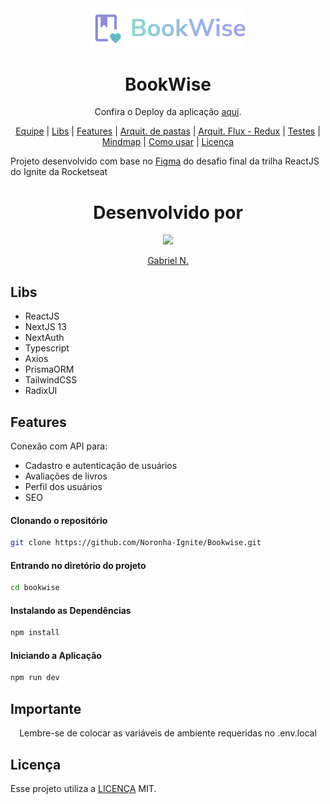 <div align="center"> 
<img  src="./src/assets/logo.svg" width="250" />
</div>
<h1 align="center">BookWise</h1>

<p align="center">Confira o Deploy da aplicação <a href="https://bookwise-seven.vercel.app/">aqui</a>.</p>

<p align="center"> 
    <a  href="#equipe-da-codecommit">Equipe</a> |
    <a  href="#libs">Libs</a> |
    <a  href="#features">Features</a> |
    <a  href="#arquitetura-de-pastas">Arquit. de pastas</a> |
    <a  href="#arquitetura-flux">Arquit. Flux - Redux</a> |
    <a  href="#testes">Testes</a> |
    <a  href="#mindmap">Mindmap</a> |
    <a  href="#como-usar">Como usar</a> |
    <a  href="#licença">Licença</a>
</p>

<p>Projeto desenvolvido com base no <a href="https://www.figma.com/file/HXa73ac10he1Q8SVOCoKVN/BookWise--%E2%80%A2-Desafio-React-(Copy)?node-id=0%3A1">Figma</a> do desafio final da trilha ReactJS do Ignite da Rocketseat</p>

<h1 align="center">Desenvolvido por</h1>
<div align="center">
<a href="https://cutt.ly/LlOQCM4" target="_blank"> 
<img src="https://cutt.ly/3lOj5ZR" width="90"/></a>      
</a>
  
<a href="https://cutt.ly/LlOQCM4" rel="nofollow">Gabriel N.</a>
</div>


## Libs

- ReactJS
- NextJS 13
- NextAuth
- Typescript
- Axios
- PrismaORM
- TailwindCSS
- RadixUI
  

## Features

Conexão com API para:

- Cadastro e autenticação de usuários
- Avaliações de livros
- Perfil dos usuários
- SEO

#### Clonando o repositório

```bash
git clone https://github.com/Noronha-Ignite/Bookwise.git
```

#### Entrando no diretório do projeto

```bash
cd bookwise
```

#### Instalando as Dependências

```bash
npm install
```

#### Iniciando a Aplicação

```bash
npm run dev
```

## Importante
<p align="center">Lembre-se de colocar as variáveis de ambiente requeridas no .env.local</p>

## Licença

Esse projeto utiliza a <a href="./license.txt">LICENÇA</a> MIT.
